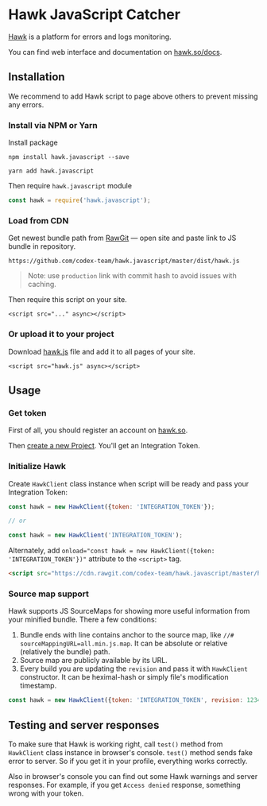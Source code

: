 # Hawk JavaScript Catcher

[Hawk](https://github.com/codex-team/hawk) is a platform for errors and logs monitoring.

You can find web interface and documentation on [hawk.so/docs](https://hawk.so/docs).

## Installation

We recommend to add Hawk script to page above others to prevent missing any errors.

### Install via NPM or Yarn

Install package

```shell
npm install hawk.javascript --save
```

```shell
yarn add hawk.javascript
```

Then require `hawk.javascript` module

```js
const hawk = require('hawk.javascript');
````

### Load from CDN

Get newest bundle path from [RawGit](https://rawgit.com) — open site and paste link to JS bundle in repository.

`https://github.com/codex-team/hawk.javascript/master/dist/hawk.js`

> Note: use `production` link with commit hash to avoid issues with caching.

Then require this script on your site.

```
<script src="..." async></script>
```

### Or upload it to your project

Download [hawk.js](dist/hawk.js) file and add it to all pages of your site.
```
<script src="hawk.js" async></script>
```

## Usage

### Get token

First of all, you should register an account on [hawk.so](https://hawk.so/join).

Then [create a new Project](https://hawk.so/websites/create).
You'll get an Integration Token.

### Initialize Hawk

Create `HawkClient` class instance when script will be ready and pass your Integration Token:

```js
const hawk = new HawkClient({token: 'INTEGRATION_TOKEN'});

// or 

const hawk = new HawkClient('INTEGRATION_TOKEN');
```

Alternately, add `onload="const hawk = new HawkClient({token: 'INTEGRATION_TOKEN'})"` attribute to the `<script>` tag.

```html
<script src="https://cdn.rawgit.com/codex-team/hawk.javascript/master/hawk.js" onload="const hawk = new HawkClient({token: 'INTEGRATION_TOKEN'})"></script>
```

### Source map support

Hawk supports JS SourceMaps for showing more useful information from your minified bundle. There a few conditions:

1. Bundle ends with line contains anchor to the source map, like `//# sourceMappingURL=all.min.js.map`. It can be absolute or relative (relatively the bundle) path.    
2. Source map are publicly available by its URL.
3. Every build you are updating the `revision` and pass it with `HawkClient` constructor. It can be heximal-hash or simply file's modification timestamp.

```js
const hawk = new HawkClient({token: 'INTEGRATION_TOKEN', revision: 12345654345})
```

## Testing and server responses

To make sure that Hawk is working right, call `test()` method from `HawkClient` class instance in browser's console.
`test()` method sends fake error to server. So if you get it in your profile, everything works correctly.

Also in browser's console you can find out some Hawk warnings and server responses.
For example, if you get `Access denied` response, something wrong with your token.
